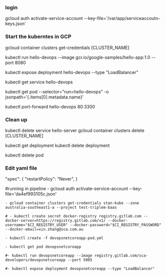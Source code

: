 ### login
gcloud auth activate-service-account --key-file='/var/app/serviceaccoutn-keys.json'

### Start the kuberntes in GCP

gcloud container clusters get-credentials [CLUSTER_NAME]

kubectl run hello-devops --image gcr.io/google-samples/hello-app:1.0 --port 8080 

kubectl expose deployment hello-devops --type "LoadBalancer"

kubectl get service hello-devops

kubectl get pod --selector="run=hello-devops" -o jsonpath='{.items[0].metadata.name}'

kubectl port-forward hello-devops 80:3300

### Clean up
kubectl delete service hello-server
gcloud container clusters delete [CLUSTER_NAME]

kubectl get deployment
kubectl delete deployment <deployment-name>

kubectl delete pod <pod-name>

### Edit yaml file
 "spec": {
        "restartPolicy": "Never",
 }
 

#running in pipeline
    - gcloud auth activate-service-account --key-file='da4ef993105c.json'
    
    - gcloud container clusters get-credentials stan-kube --zone australia-southeast1-a --project test-triplem-baas
    
    # - kubectl create secret docker-registry registry.gitlab.com --docker-server=https://registry.gitlab.com/v1/ --docker-username="$CI_REGISTRY_USER" --docker-password="$CI_REGISTRY_PASSWORD" --docker-email=xin.zhang@sca.com.au
    
    - kubectl create -f devopsnetcoreapp-pod.yml
    
    - kubectl get pod devopsnetcoreapp
    
    #- kubectl run devopsnetcoreapp --image registry.gitlab.com/sca-developers/devopsnetcoreapp --port 5005
    
    #- kubectl expose deployment devopsnetcoreapp --type "LoadBalancer"
    
